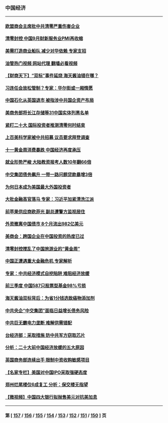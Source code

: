 ### 中国经济
---
#### [欧盟商会主席批中共清零严重伤害企业](../../pages/ncid283/n13841330.md?10082045) 
#### [清零封控 中国9月财新服务业PMI再收缩](../../pages/ncid283/n13841255.md?10082045) 
#### [美需打造商业船队 减少对华依赖 专家支招](../../pages/ncid283/n13841099.md?10082045) 
#### [油管热门视频 网站代理 翻墙必看视频](http://209.222.30.114:81/youtube.html?10082045)
#### [【财商天下】“双标”事件延烧 海天酱油错在哪？](../../pages/ncid283/n13841113.md?10082045) 
#### [习连任会放松管制？专家：华尔街或一厢情愿](../../pages/ncid283/n13841005.md?10082045) 
#### [中国石化从英国退市 被指涉中共国企资产布局](../../pages/ncid283/n13840708.md?10082045) 
#### [美商务部将长江存储等31中国实体列黑名单](../../pages/ncid283/n13841004.md?10082045) 
#### [紧盯二十大  国际投资者推测清零何时结束](../../pages/ncid283/n13840862.md?10082045) 
#### [上百美科学家被中共招募 议员要求拜登调查](../../pages/ncid283/n13840830.md?10082045) 
#### [十一黄金周消费暴跌 中国经济再度承压](../../pages/ncid283/n13840753.md?10082045) 
#### [就业形势严峻 大陆教资报考人数10年翻66倍](../../pages/ncid283/n13840671.md?10082045) 
#### [中交集团债务飙升 一带一路问题贷款暴增3倍](../../pages/ncid283/n13840169.md?10082045) 
#### [为何日本成为美国最大外国投资者](../../pages/ncid283/n13840352.md?10082045) 
#### [大批金融高官落马 专家：习近平加紧清洗江派](../../pages/ncid283/n13839933.md?10082045) 
#### [前苹果供应商欧菲光 副总遭警方监视居住](../../pages/ncid283/n13839926.md?10082045) 
#### [外资撤离中国债市 8个月流出982亿美元](../../pages/ncid283/n13839617.md?10082045) 
#### [美商会：跨国企业在中国投资的热度已过](../../pages/ncid283/n13840022.md?10082045) 
#### [清零封控搅乱了中国旅游业的“黄金周”](../../pages/ncid283/n13839981.md?10082045) 
#### [中国正遭遇重大金融危机 专家解析](../../pages/ncid283/n13839969.md?10082045) 
#### [专家：中共经济模式自挖陷阱 难阻经济放缓](../../pages/ncid283/n13839667.md?10082045) 
#### [前三季度 中国587只股票型基金98%亏损](../../pages/ncid283/n13839639.md?10082045) 
#### [海天酱油双标背后：为省1分钱选致癌物添加剂](../../pages/ncid283/n13839613.md?10082045) 
#### [中共央企“中交集团”面临日益增长债务风险](../../pages/ncid283/n13839605.md?10082045) 
#### [中共巨无霸电力垄断 难解供需错配](../../pages/ncid283/n13839573.md?10082045) 
#### [台经济部：采取措施 防中共军方窃取芯片](../../pages/ncid283/n13839586.md?10082045) 
#### [分析：二十大前中国经济放缓的五大原因](../../pages/ncid283/n13839458.md?10082045) 
#### [英国商务部连续出手 限制中资收购敏感项目](../../pages/ncid283/n13839408.md?10082045) 
#### [【名家专栏】美国对中国IPO采取强硬态度](../../pages/ncid283/n13838731.md?10082045) 
#### [郑州烂尾楼仅6成复工 分析：保交楼无指望](../../pages/ncid283/n13838860.md?10082045) 
#### [【微视频】中国四大银行拟抛售美元对抗美加息](../../pages/ncid283/n13838787.md?10082045) 

---
#### 第 [ [157](./157.md?10082045) / [156](./156.md?10082045) / [155](./155.md?10082045) / [154](./154.md?10082045) / [153](./153.md?10082045) / [152](./152.md?10082045) / [151](./151.md?10082045) / [150](./150.md?10082045) ] 页
